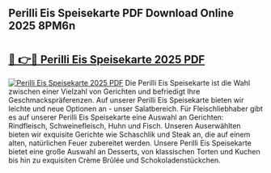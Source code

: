 ## Perilli Eis Speisekarte PDF Download Online 2025 8PM6n

# <h2><a href="http://gc6sdoc.nevu.top/?p=Perilli+Eis+Speisekarte">🔗 👉🔴 Perilli Eis Speisekarte 2025 PDF</a></h2>

[![Perilli Eis Speisekarte 2025 PDF](https://i.imgur.com/dBaPXMq.png)](http://gc6sdoc.nevu.top/?p=Perilli+Eis+Speisekarte)
Die Perilli Eis Speisekarte ist die Wahl zwischen einer Vielzahl von Gerichten und befriedigt Ihre Geschmackspräferenzen. Auf unserer Perilli Eis Speisekarte bieten wir leichte und neue Optionen an - unser Salatbereich. Für Fleischliebhaber gibt es auf unserer Perilli Eis Speisekarte eine Auswahl an Gerichten: Rindfleisch, Schweinefleisch, Huhn und Fisch. Unseren Auserwählten bieten wir exquisite Gerichte wie Schaschlik und Steak an, die auf einem alten, natürlichen Feuer zubereitet werden. Unsere Perilli Eis Speisekarte bietet eine große Auswahl an Desserts, von klassischen Torten und Kuchen bis hin zu exquisiten Crème Brûlée und Schokoladenstückchen.
